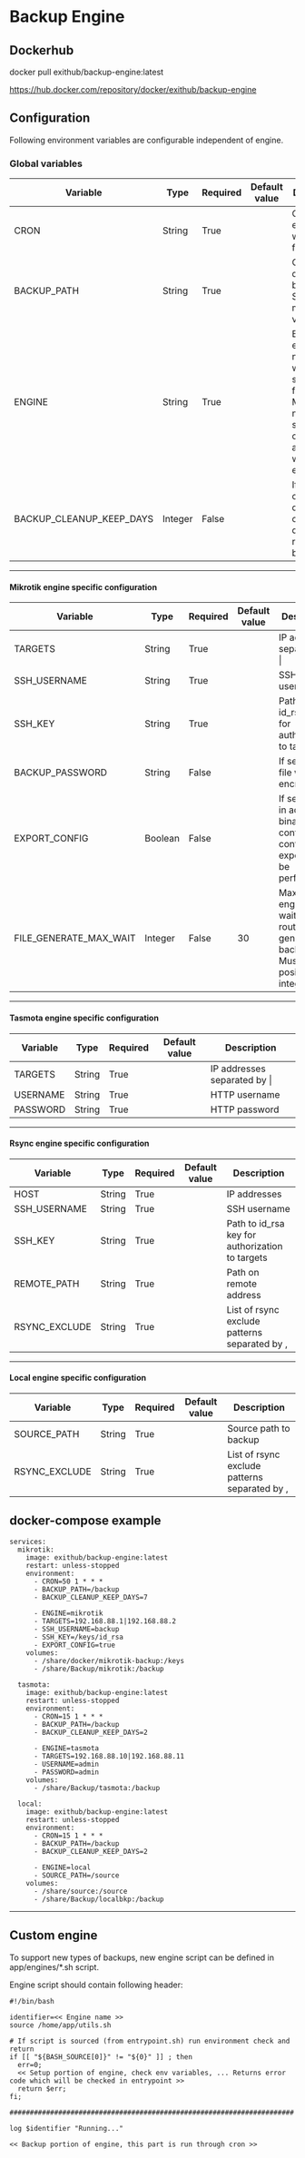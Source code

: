 # Backup Engine

## Dockerhub
docker pull exithub/backup-engine:latest

https://hub.docker.com/repository/docker/exithub/backup-engine


## Configuration
Following environment variables are configurable independent of engine.

### Global variables
| Variable                 | Type    | Required | Default value | Description                                                                                                                              |
|--------------------------|---------|----------|---------------|------------------------------------------------------------------------------------------------------------------------------------------|
| CRON                     | String  | True     |               | Crontab expression with 5 fields.                                                                                                        |
| BACKUP_PATH              | String  | True     |               | Output directory for backups. Should be mounted as volume.                                                                               |
| ENGINE                   | String  | True     |               | Backup engine name which will be run, see below for details. <br/>Must be a name of a script contained in app/engines without extension. |
| BACKUP_CLEANUP_KEEP_DAYS | Integer | False    |               | If set cleanup of directories older than n days will be run after backup job.                                                            |

---
#### Mikrotik engine specific configuration

| Variable               | Type    | Required | Default value | Description                                                                              |
|------------------------|---------|----------|---------------|------------------------------------------------------------------------------------------|
| TARGETS                | String  | True     |               | IP addresses separated by &#124;                                                         |
| SSH_USERNAME           | String  | True     |               | SSH username                                                                             |
| SSH_KEY                | String  | True     |               | Path to id_rsa key for authorization to targets                                          |
| BACKUP_PASSWORD        | String  | False    |               | If set backup file will be encrypted                                                     |
| EXPORT_CONFIG          | Boolean | False    |               | If set to true in addition to binary config, configuration export will be performed      |
| FILE_GENERATE_MAX_WAIT | Integer | False    | 30            | Max time engine will wait for router to generate backup file. Must be a positive integer |

---
#### Tasmota engine specific configuration

| Variable | Type   | Required | Default value | Description                      |
|----------|--------|----------|---------------|----------------------------------|
| TARGETS  | String | True     |               | IP addresses separated by &#124; |
| USERNAME | String | True     |               | HTTP username                    |
| PASSWORD | String | True     |               | HTTP password                    |

---
#### Rsync engine specific configuration

| Variable      | Type   | Required | Default value | Description                                     |
|---------------|--------|----------|---------------|-------------------------------------------------|
| HOST          | String | True     |               | IP addresses                                    |
| SSH_USERNAME  | String | True     |               | SSH username                                    |
| SSH_KEY       | String | True     |               | Path to id_rsa key for authorization to targets |
| REMOTE_PATH   | String | True     |               | Path on remote address                          |
| RSYNC_EXCLUDE | String | True     |               | List of rsync exclude patterns separated by ,   |


---
#### Local engine specific configuration

| Variable      | Type   | Required | Default value | Description                                   |
|---------------|--------|----------|---------------|-----------------------------------------------|
| SOURCE_PATH   | String | True     |               | Source path to backup                         |
| RSYNC_EXCLUDE | String | True     |               | List of rsync exclude patterns separated by , |

## docker-compose example
```
services:
  mikrotik:
    image: exithub/backup-engine:latest
    restart: unless-stopped      
    environment:
      - CRON=50 1 * * *
      - BACKUP_PATH=/backup
      - BACKUP_CLEANUP_KEEP_DAYS=7
      
      - ENGINE=mikrotik
      - TARGETS=192.168.88.1|192.168.88.2
      - SSH_USERNAME=backup
      - SSH_KEY=/keys/id_rsa
      - EXPORT_CONFIG=true
    volumes:
      - /share/docker/mikrotik-backup:/keys
      - /share/Backup/mikrotik:/backup

  tasmota:
    image: exithub/backup-engine:latest
    restart: unless-stopped      
    environment:
      - CRON=15 1 * * *
      - BACKUP_PATH=/backup
      - BACKUP_CLEANUP_KEEP_DAYS=2
      
      - ENGINE=tasmota
      - TARGETS=192.168.88.10|192.168.88.11
      - USERNAME=admin
      - PASSWORD=admin
    volumes:
      - /share/Backup/tasmota:/backup
      
  local:
    image: exithub/backup-engine:latest
    restart: unless-stopped      
    environment:
      - CRON=15 1 * * *
      - BACKUP_PATH=/backup
      - BACKUP_CLEANUP_KEEP_DAYS=2
      
      - ENGINE=local
      - SOURCE_PATH=/source
    volumes:
      - /share/source:/source
      - /share/Backup/localbkp:/backup
```


---
## Custom engine

To support new types of backups, new engine script can be defined in app/engines/*.sh script.

Engine script should contain following header:
```
#!/bin/bash

identifier=<< Engine name >>
source /home/app/utils.sh

# If script is sourced (from entrypoint.sh) run environment check and return
if [[ "${BASH_SOURCE[0]}" != "${0}" ]] ; then
  err=0;
  << Setup portion of engine, check env variables, ... Returns error code which will be checked in entrypoint >>
  return $err;
fi;

######################################################################

log $identifier "Running..."

<< Backup portion of engine, this part is run through cron >>

```
